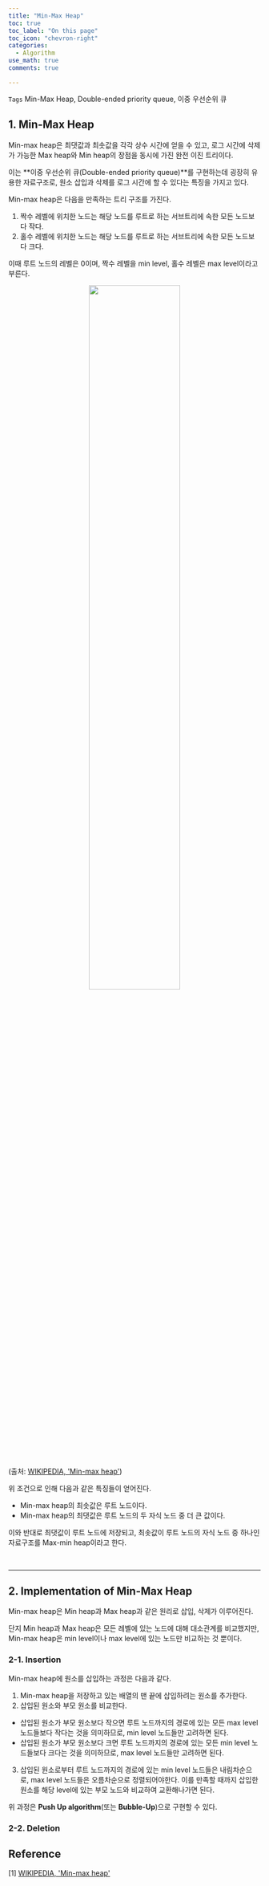 ```yaml
---
title: "Min-Max Heap"
toc: true
toc_label: "On this page"
toc_icon: "chevron-right"
categories:    
  - Algorithm
use_math: true
comments: true

---
```


`Tags`  Min-Max Heap, Double-ended priority queue, 이중 우선순위 큐

## 1. Min-Max Heap

Min-max heap은 최댓값과 최솟값을 각각 상수 시간에 얻을 수 있고, 로그 시간에 삭제가 가능한 Max heap와 Min heap의 장점을 동시에 가진 완전 이진 트리이다.

이는 **이중 우선순위 큐(Double-ended priority queue)**를 구현하는데 굉장히 유용한 자료구조로, 원소 삽입과 삭제를 로그 시간에 할 수 있다는 특징을 가지고 있다.

Min-max heap은 다음을 만족하는 트리 구조를 가진다.

1. 짝수 레벨에 위치한 노드는 해당 노드를 루트로 하는 서브트리에 속한 모든 노드보다 작다.
2. 홀수 레벨에 위치한 노드는 해당 노드를 루트로 하는 서브트리에 속한 모든 노드보다 크다.

이때 루트 노드의 레벨은 0이며, 짝수 레벨을 min level, 홀수 레벨은 max level이라고 부른다.

<center><img src="https://user-images.githubusercontent.com/88201512/145772828-9abdbc31-3fce-4683-8b1a-03a48741544a.jpg" width="60%" height="60%"></center>

(출처: [WIKIPEDIA, 'Min-max heap'](https://en.m.wikipedia.org/wiki/Min-max_heap))

위 조건으로 인해 다음과 같은 특징들이 얻어진다.

- Min-max heap의 최솟값은 루트 노드이다.
- Min-max heap의 최댓값은 루트 노드의 두 자식 노드 중 더 큰 값이다.

이와 반대로 최댓값이 루트 노드에 저장되고, 최솟값이 루트 노드의 자식 노드 중 하나인 자료구조를 Max-min heap이라고 한다.

<br/>

---

## 2. Implementation of Min-Max Heap

Min-max heap은 Min heap과 Max heap과 같은 원리로 삽입, 삭제가 이루어진다.

단지 Min heap과 Max heap은 모든 레벨에 있는 노드에 대해 대소관계를 비교했지만, Min-max heap은 min level이나 max level에 있는 노드만 비교하는 것 뿐이다.

### 2-1. Insertion

Min-max heap에 원소를 삽입하는 과정은 다음과 같다.

1. Min-max heap을 저장하고 있는 배열의 맨 끝에 삽입하려는 원소를 추가한다.
2. 삽입된 원소와 부모 원소를 비교한다.
  - 삽입된 원소가 부모 원소보다 작으면 루트 노드까지의 경로에 있는 모든 max level 노드들보다 작다는 것을 의미하므로, min level 노드들만 고려하면 된다.
  - 삽입된 원소가 부모 원소보다 크면 루트 노드까지의 경로에 있는 모든 min level 노드들보다 크다는 것을 의미하므로, max level 노드들만 고려하면 된다.
3. 삽입된 원소로부터 루트 노드까지의 경로에 있는 min level 노드들은 내림차순으로, max level 노드들은 오름차순으로 정렬되어야한다. 이를 만족할 때까지 삽입한 원소를 해당 level에 있는 부모 노드와 비교하여 교환해나가면 된다.

위 과정은 **Push Up algorithm**(또는 **Bubble-Up**)으로 구현할 수 있다.



### 2-2. Deletion

## Reference

[1] [WIKIPEDIA, 'Min-max heap'](https://en.m.wikipedia.org/wiki/Min-max_heap)  











